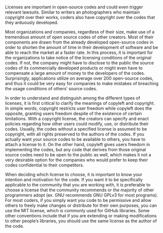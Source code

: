 Licenses are important in open-source codes and could even trigger relevant lawsuits. Similar to writers an photographers who maintain copyright over their works, coders also have copyright over the codes that they arduously developed. 

Most organizations and companies, regardless of their size, make use of a tremendous amount of open source codes of other creators. Most of their components are drawn from the already developed open-source codes in order to shorten the amount of time in their development of software and be able to reach the market at a faster rate. In this process, it is important for the organizations to take notice of the licensing conditions of the original codes. If not, the company might have to disclose to the public the source codes of its commercially developed products or might even have to compensate a large amount of money to the developers of the codes. Surprisingly, applications utilize on average over 200 open-source codes, and thus it could be very easy for companies to make mistakes of breaching the usage conditions of others’ source codes. 

In order to understand and distinguish among the different types of licenses, it is first critical to clarify the meanings of copyleft and copyright. In simple words, copyright restricts user freedom while copyleft does the opposite, granting users freedom despite of the existence of certain limitations. With a copyright license, the creators can specify and enact policies regarding how other users could modify, use, or distribute their codes. Usually, the codes without a specified license is assumed to be copyright, with all rights preserved to the authors of the codes. If you actually want your source codes to be available to others, you have to attach a license to it. On the other hand, copyleft gives users freedom in implementing the codes, but any code that derives from those original source codes need to be open to the public as well, which makes it not a very desirable option for the companies who would prefer to keep their codes confidential to their competitors. 

When deciding which license to choose, it is important to know your intention and motivation for the code. If you want it to be specifically applicable to the community that you are working with, it is preferable to choose a license that the community recommends or the majority of other programmers adopt (ex. GNU recommends GNU GPLv3 for most programs). For most coders, if you simply want you code to be permissive and allow others to freely make changes or distribute for their own purposes, you can use the MIT license, which is commonly used for GitHub libraries. Some other conventions include that if you are extending or making modifications to other people’s libraries, you should use the same license as the author of the code. 
